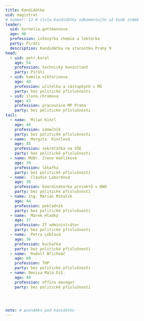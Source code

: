 ```yaml
---
title: Kandidátka
uid: magistrat
# number: 13 # číslo kandidátky odkomentujte až bude známé
leader:
  uid: kornelia.gottmannova
  age: 46
  profession: inženýrka chemie a lektorka
  party: Piráti
  description: Kandidátka na starostku Prahy 9
head: 
  - uid: petr.karel
    age: 54
    profession: technický konzultant
    party: Piráti
  - uid: kamila.viktorinova
    age: 40
    profession: učitelka a zástupkyně v MŠ
    party: bez politické příslušnosti
  - uid: ilona.chromova
    age: 43
    profession: pracovnice MP Praha
    party: bez politické příslušnosti
tail:
  - name:  Milan Kincl
    age: 46
    profession: zámečník
    party: bez politické příslušnosti
  - name:  Margita  Kinclová
    age: 45
    profession: sekretářka na VŠE
    party: bez politické příslušnosti
  - name: MUDr. Irena Hašlíková
    age: 39
    profession: lékařka
    party: bez politické příslušnosti
  - name:  Claudie Laburdová
    age: 39
    profession: koordinátorka projektů v NNO
    party: bez politické příslušnosti
  - name: Ing. Marian Mihalík
    age: 44
    profession: pokladník
    party: bez politické příslušnosti
  - name:  Marek Hladký
    age: 37
    profession: IT administrátor
    party: bez politické příslušnosti
  - name:  Petra Léblová
    age: 36
    profession: kuchařka
    party: bez politické příslušnosti
  - name:  Rudolf Břichnáč
    age: 60
    profession: THP
    party: bez politické příslušnosti
  - name: Denisa Malá DiS.
    age: 40
    profession: office manager
    party: bez politické příslušnosti


 
 
note: # poznámka pod kanidátku
---
```


